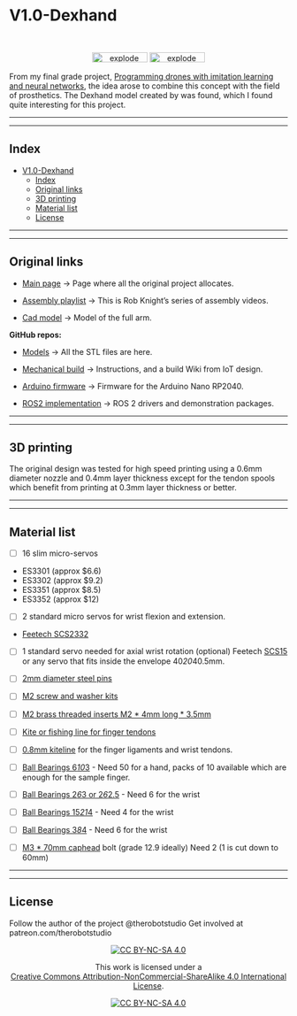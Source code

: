 # V1.0-Dexhand

<br>
<div align="center">

<img width=100px height=18px src="https://img.shields.io/badge/lenguage-c++-blue" alt="explode"></a>
<img width=100px height=18px src="https://img.shields.io/badge/status-In Progress-yellow" alt="explode"></a>
</div>

From my final grade project, [Programming drones with imitation learning and neural networks](https://github.com/RoboticsLabURJC/2023-tfg-adrian-madinabeitia), the idea arose to combine this concept with the field of prosthetics. The Dexhand model created by was found, which I found quite interesting for this project.

---
---

## Index

- [V1.0-Dexhand](#v10-dexhand)
  - [Index](#index)
  - [Original links](#original-links)
  - [3D printing](#3d-printing)
  - [Material list](#material-list)
  - [License](#license)

---
---

## Original links

* [Main page](https://www.dexhand.org/) -> Page where all the original project allocates.
  
* [Assembly playlist](https://www.youtube.com/playlist?list=PLy7gxZH9jzfQB2YJvAl5Y0FLJvxzb_83F) -> This is Rob Knight’s series of assembly videos.
  
* [Cad model](https://cad.onshape.com/documents/16c809d35214bd31c5b0324f/w/56b2fb82f7bdce505771766f/e/df78e66574dc7dbd45e4826c?renderMode=0&uiState=6358f3f91587a72417a28b1c) -> Model of the full arm.


**GitHub repos:**

  * [Models](https://github.com/TheRobotStudio/V1.0-Dexhand) -> All the STL files are here.
  
* [Mechanical build](https://github.com/iotdesignshop/dexhand-mechanical-build) ->  Instructions, and a build Wiki from IoT design.
  
* [Arduino firmware](https://github.com/iotdesignshop/dexhand-ble) -> Firmware for the Arduino Nano RP2040.
  
* [ROS2 implementation](https://github.com/iotdesignshop/dexhand_ros2_meta) -> ROS 2 drivers and demonstration packages.

---
---

## 3D printing

The original design was tested for high speed printing using a 0.6mm diameter nozzle and 0.4mm layer thickness except for the tendon spools which benefit from printing at 0.3mm layer thickness or better.

---
---

## Material list

- [ ] 16 slim micro-servos

* ES3301 (approx $6.6)
* ES3302 (approx $9.2)
* ES3351  (approx $8.5)
* ES3352 (approx $12)

- [ ] 2 standard micro servos for wrist flexion and extension.

* [Feetech SCS2332](https://feetechrc.com/product-name_55300.html)

- [ ] 1 standard servo needed for axial wrist rotation (optional)
Feetech [SCS15](https://feetechrc.com/6v-15kg-digital-robot-steering-gear.html) or any servo that fits inside the envelope 40*20*40.5mm.

- [ ] [2mm diameter steel pins](https://amzn.to/3VYrnfh)

- [ ] [M2 screw and washer kits](https://amzn.to/3sf4NkE)

- [ ] [M2 brass threaded inserts M2 * 4mm long * 3.5mm](https://amzn.to/3yYl1lY)

- [ ] [Kite or fishing line for finger tendons](https://amzn.to/3DgjNoF)

- [ ] [0.8mm kiteline](https://amzn.to/3GMKQJL) for the finger ligaments and wrist tendons.

- [ ] [Ball Bearings 6*10*3](https://amzn.to/3Dj7cBn) - Need 50 for a hand, packs of 10 available which are enough for the sample finger.

- [ ] [Ball Bearings 2*6*3 or 2*6*2.5](https://amzn.to/3yYlTHg) - Need 6 for the wrist

- [ ] [Ball Bearings 15*21*4](https://amzn.to/3TsMSTO) - Need 4 for the wrist

- [ ] [Ball Bearings 3*8*4](https://amzn.to/3VyE28O) - Need 6 for the wrist

- [ ] [M3 * 70mm caphead](https://amzn.to/3HM0Rjx) bolt (grade 12.9 ideally)
Need 2 (1 is cut down to 60mm)

---
---

## License

Follow the author of the project @therobotstudio
Get involved at patreon.com/therobotstudio

<div align="center">

[![CC BY-NC-SA 4.0][cc-by-nc-sa-shield]][cc-by-nc-sa]

This work is licensed under a  
[Creative Commons Attribution-NonCommercial-ShareAlike 4.0 International License][cc-by-nc-sa].

[![CC BY-NC-SA 4.0][cc-by-nc-sa-image]][cc-by-nc-sa]

</div>

[cc-by-nc-sa]: http://creativecommons.org/licenses/by-nc-sa/4.0/
[cc-by-nc-sa-image]: https://licensebuttons.net/l/by-nc-sa/4.0/88x31.png
[cc-by-nc-sa-shield]: https://img.shields.io/badge/License-CC%20BY--NC--SA%204.0-lightgrey.svg
